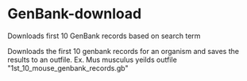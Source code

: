 # GenBank-download
Downloads first 10 GenBank records based on search term

Downloads the first 10 genbank records for an organism and saves the results to an outfile.
Ex. Mus musculus yeilds outfile "1st_10_mouse_genbank_records.gb"
